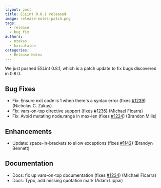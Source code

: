 ```yaml
---
layout: post
title: ESLint 0.8.1 released
image: release-notes-patch.png
tags:
  - release
  - bug fix
authors:
  - nzakas
  - kaicataldo
categories:
  - Release Notes
---
```


We just pushed ESLint 0.8.1, which is a patch update to fix bugs discovered in 0.8.0.

## Bug Fixes

* Fix: Ensure exit code is 1 when there's a syntax error (fixes [#1239](https://github.com/eslint/eslint/issues/1239)) (Nicholas C. Zakas)
* Fix: vars-on-top directive support (fixes [#1235](https://github.com/eslint/eslint/issues/1235)) (Michael Ficarra)
* Fix: Avoid mutating node.range in max-len (fixes [#1224](https://github.com/eslint/eslint/issues/1224)) (Brandon Mills)

## Enhancements

* Update: space-in-brackets to allow exceptions (fixes [#1142](https://github.com/eslint/eslint/issues/1142)) (Brandyn Bennett)

## Documentation

* Docs: fix up vars-on-top documentation (fixes [#1234](https://github.com/eslint/eslint/issues/1234)) (Michael Ficarra)
* Docs: Typo, add missing quotation mark (Ádám Lippai)
